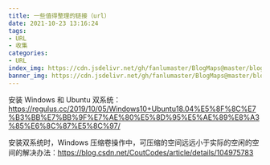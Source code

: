 ```yaml
---
title: 一些值得整理的链接（url）
date: 2021-10-23 13:16:24
tags:
- URL
- 收集
categories:
- URL
index_img: https://cdn.jsdelivr.net/gh/fanlumaster/BlogMaps@master/blogs/pictures/20211023132351.png
banner_img: https://cdn.jsdelivr.net/gh/fanlumaster/BlogMaps@master/blogs/pictures/20211023132351.png
---
```


安装 Windows 和 Ubuntu 双系统：<https://regulus.cc/2019/10/05/Windows10+Ubuntu18.04%E5%8F%8C%E7%B3%BB%E7%BB%9F%E7%AE%80%E5%8D%95%E5%AE%89%E8%A3%85%E6%8C%87%E5%8C%97/>

安装双系统时，Windows 压缩卷操作中，可压缩的空间远远小于实际的空闲的空间的解决办法：<https://blog.csdn.net/CoutCodes/article/details/104975783>
